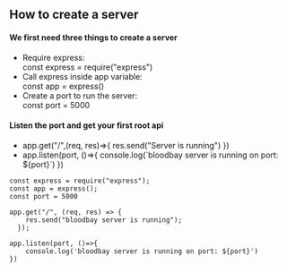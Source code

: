 
<h2>How to create a server</h2>
<h4>We first need three things to create a server</h4>
<ul>
<li>Require express: <br/> const express = require("express")</li>
<li>Call express inside app variable:<br/> const app = express()</li>
<li>Create a port to run the server:<br/> const port = 5000</li>
</ul>

<h4>Listen the port and get your first root api</h4>
<ul>
<li>app.get("/",(req, res)=>{
    res.send("Server is running")
})</li>
<li>
app.listen(port, ()=>{
    console.log(`bloodbay server is running on port: ${port}`)
})
</li>
</ul>


``` 
const express = require("express");
const app = express();
const port = 5000

app.get("/", (req, res) => {
    res.send("bloodbay server is running");
  });

app.listen(port, ()=>{
    console.log('bloodbay server is running on port: ${port}')
})